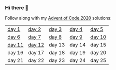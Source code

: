 ### Hi there 👋

Follow along with my [Advent of Code 2020](https://adventofcode.com/2020) solutions:

<table>
  <tr><td><a href="https://gist.github.com/Mellen/0f35c287a8eae480a3357cd37e11976e">day 1</a></td><td><a href="https://gist.github.com/Mellen/857a8c4b123888dad40707ca5d7c7718">day 2</></td><td><a href="https://gist.github.com/Mellen/bc5388b96ed3b1dfef3af3c6b4d5138b2">day 3</a></td><td><a href="https://gist.github.com/Mellen/876c8061f83b8f0c1fd14b742dba4d4e">day 4</a></td><td><a href="https://gist.github.com/Mellen/3b2db2540bb6d4e4c1083461d0a22140">day 5</a></td></tr>
    <tr><td><a href="https://gist.github.com/Mellen/0129f54fe5c9559a4e01cd008ff36278">day 6</a></td><td><a href="https://gist.github.com/Mellen/edd62f5310b2576c868f8a1cb366b938">day 7</a></td><td><a href="https://gist.github.com/Mellen/e0f69c71aa55bca63cd2fa53a90254a8">day 8</a></td><td><a href="https://gist.github.com/Mellen/21efb67ce89529e8ce830764c4b18261">day 9</a></td><td><a href="https://gist.github.com/Mellen/32c512f6598ebbf8af033f1326a04de4">day 10</a></td></tr>
  <tr><td><a href="https://gist.github.com/Mellen/7f88524e20979af9b3ccc562a41ff1e1">day 11</></td><td><a href="https://gist.github.com/Mellen/5135944aeb1bfd01f311f576d14f374f">day 12</a></td><td>day 13</td><td>day 14</td><td>day 15</td></tr>
  <tr><td>day 16</td><td>day 17</td><td>day 18</td><td>day 19</td><td>day 20</td></tr>
  <tr><td>day 21</td><td>day 22</td><td>day 23</td><td>day 24</td><td>day 25</td></tr>
</table>

<!--
**Mellen/Mellen** is a ✨ _special_ ✨ repository because its `README.md` (this file) appears on your GitHub profile.

Here are some ideas to get you started:

- 🔭 I’m currently working on ...
- 🌱 I’m currently learning ...
- 👯 I’m looking to collaborate on ...
- 🤔 I’m looking for help with ...
- 💬 Ask me about ...
- 📫 How to reach me: ...
- 😄 Pronouns: ...
- ⚡ Fun fact: ...
-->

